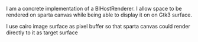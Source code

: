 I am a concrete implementation of a BlHostRenderer.
I allow space to be rendered on sparta canvas while being able to display it on on Gtk3 surface.

I use cairo image surface as pixel buffer so that sparta canvas could render directly to it as target surface